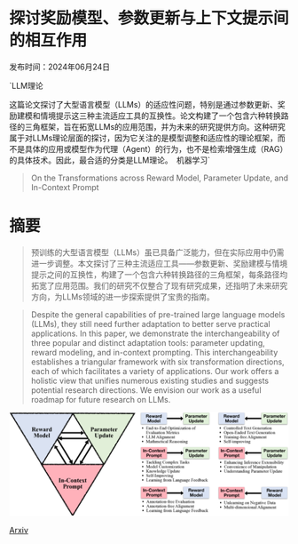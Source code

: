 # 探讨奖励模型、参数更新与上下文提示间的相互作用

发布时间：2024年06月24日

`LLM理论

这篇论文探讨了大型语言模型（LLMs）的适应性问题，特别是通过参数更新、奖励建模和情境提示这三种主流适应工具的互换性。论文构建了一个包含六种转换路径的三角框架，旨在拓宽LLMs的应用范围，并为未来的研究提供方向。这种研究属于对LLMs理论层面的探讨，因为它关注的是模型调整和适应性的理论框架，而不是具体的应用或模型作为代理（Agent）的行为，也不是检索增强生成（RAG）的具体技术。因此，最合适的分类是LLM理论。` `机器学习`

> On the Transformations across Reward Model, Parameter Update, and In-Context Prompt

# 摘要

> 预训练的大型语言模型（LLMs）虽已具备广泛能力，但在实际应用中仍需进一步调整。本文探讨了三种主流适应工具——参数更新、奖励建模与情境提示之间的互换性，构建了一个包含六种转换路径的三角框架，每条路径均拓宽了应用范围。我们的研究不仅整合了现有研究成果，还指明了未来研究方向，为LLMs领域的进一步探索提供了宝贵的指南。

> Despite the general capabilities of pre-trained large language models (LLMs), they still need further adaptation to better serve practical applications. In this paper, we demonstrate the interchangeability of three popular and distinct adaptation tools: parameter updating, reward modeling, and in-context prompting. This interchangeability establishes a triangular framework with six transformation directions, each of which facilitates a variety of applications. Our work offers a holistic view that unifies numerous existing studies and suggests potential research directions. We envision our work as a useful roadmap for future research on LLMs.

![探讨奖励模型、参数更新与上下文提示间的相互作用](../../../paper_images/2406.16377/x1.png)

[Arxiv](https://arxiv.org/abs/2406.16377)